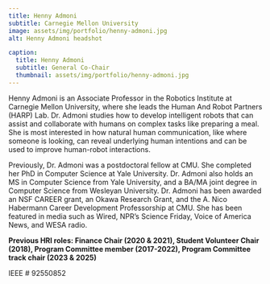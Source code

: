 ```yaml
---
title: Henny Admoni
subtitle: Carnegie Mellon University
image: assets/img/portfolio/henny-admoni.jpg
alt: Henny Admoni headshot

caption:
  title: Henny Admoni
  subtitle: General Co-Chair
  thumbnail: assets/img/portfolio/henny-admoni.jpg
---
```

Henny Admoni is an Associate Professor in the Robotics Institute at Carnegie Mellon University, where she leads the Human And Robot Partners (HARP) Lab. Dr. Admoni studies how to develop intelligent robots that can assist and collaborate with humans on complex tasks like preparing a meal. She is most interested in how natural human communication, like where someone is looking, can reveal underlying human intentions and can be used to improve human-robot interactions. 

Previously, Dr. Admoni was a postdoctoral fellow at CMU. She completed her PhD in Computer Science at Yale University. Dr. Admoni also holds an MS in Computer Science from Yale University, and a BA/MA joint degree in Computer Science from Wesleyan University. Dr. Admoni has been awarded an NSF CAREER grant, an Okawa Research Grant, and the A. Nico Habermann Career Development Professorship at CMU. She has been featured in media such as Wired, NPR’s Science Friday, Voice of America News, and WESA radio. 

**Previous HRI roles: Finance Chair (2020 & 2021), Student Volunteer Chair (2018), Program Committee member (2017-2022), Program Committee track chair (2023 & 2025)**

IEEE \# 92550852